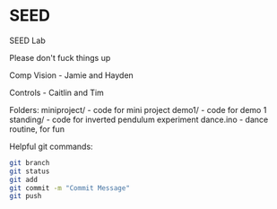 # SEED
SEED Lab

Please don't fuck things up

Comp Vision - Jamie and Hayden

Controls - Caitlin and Tim

Folders:
miniproject/ - code for mini project
demo1/       - code for demo 1
standing/    - code for inverted pendulum experiment
dance.ino    - dance routine, for fun


Helpful git commands:
```bash
git branch
git status
git add 
git commit -m "Commit Message"
git push
```
